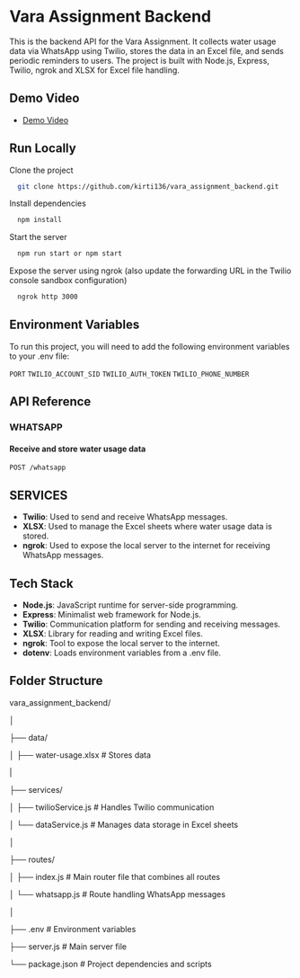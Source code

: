 
# Vara Assignment Backend

This is the backend API for the Vara Assignment. It collects water usage data via WhatsApp using Twilio, stores the data in an Excel file, and sends periodic reminders to users. The project is built with Node.js, Express, Twilio, ngrok and XLSX for Excel file handling.

## Demo Video 

 - [Demo Video](https://drive.google.com/file/d/1H0nnJiNiWfXqdH7soxwjDUf1q2SS9Nyz/view?usp=drive_link)

## Run Locally

Clone the project

```bash
  git clone https://github.com/kirti136/vara_assignment_backend.git
```

Install dependencies

```bash
  npm install
```

Start the server

```bash
  npm run start or npm start
```

Expose the server using ngrok (also update the forwarding URL in the Twilio console sandbox configuration)

```bash
  ngrok http 3000
```

## Environment Variables

To run this project, you will need to add the following environment variables to your .env file:

`PORT`
`TWILIO_ACCOUNT_SID`
`TWILIO_AUTH_TOKEN`
`TWILIO_PHONE_NUMBER`


## API Reference

### WHATSAPP
#### Receive and store water usage data
```http
POST /whatsapp
```

## SERVICES

- **Twilio**: Used to send and receive WhatsApp messages.
- **XLSX**: Used to manage the Excel sheets where water usage data is stored.
- **ngrok**: Used to expose the local server to the internet for receiving WhatsApp messages.

## Tech Stack

- **Node.js**: JavaScript runtime for server-side programming.
- **Express**: Minimalist web framework for Node.js.
- **Twilio**: Communication platform for sending and receiving messages.
- **XLSX**: Library for reading and writing Excel files.
- **ngrok**: Tool to expose the local server to the internet.
- **dotenv**: Loads environment variables from a .env file.

## Folder Structure

vara_assignment_backend/

│ 

├── data/
 
│   ├── water-usage.xlsx  # Stores data

|
 
├── services/
 
│   ├── twilioService.js  # Handles Twilio communication
 
│   └── dataService.js    # Manages data storage in Excel sheets
 
│
 
├── routes/

│   ├── index.js          # Main router file that combines all routes 
 
│   └── whatsapp.js       # Route handling WhatsApp messages
 
│
 
├── .env                   # Environment variables
 
├── server.js              # Main server file
 
└── package.json           # Project dependencies and scripts
 
 
